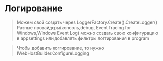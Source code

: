 # Логирование

> Можем свой создать через LoggerFactory.Create().CreateLogger()
> Разные провайдоры(консоль,debug, Event Tracing for Windows,Windows Event Log)
> можно создать свою конфигурацию в appsettings
> или добавлять фильтры логгирования в program

> Чтобы добавить логгирование, то нужно IWebHostBuilder.ConfigureLogging 